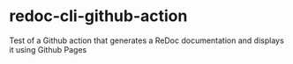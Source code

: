 # redoc-cli-github-action
Test of a Github action that generates a ReDoc documentation and displays it using Github Pages
